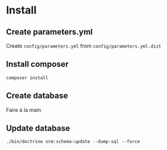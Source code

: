 # Install

## Create parameters.yml

Create `config/parameters.yml` from `config/parameters.yml.dist`

## Install composer

```shell
composer install
```

## Create database

Faire à la main

## Update database

```shell
./bin/doctrine orm:schema:update --dump-sql --force
```
